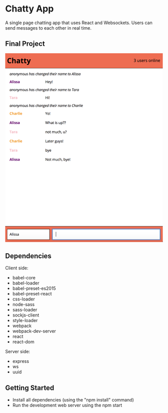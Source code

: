 Chatty App
=====================

A single page chatting app that uses React and Websockets. Users can send messages to each other in real time.

## Final Project

!["Screenshot of Chatty App"](https://github.com/arimame/chatty_app/blob/master/images/Screen%20Shot%20-%20ChattyApp.png)


## Dependencies

Client side:
- babel-core
- babel-loader
- babel-preset-es2015
- babel-preset-react
- css-loader
- node-sass
- sass-loader
- sockjs-client
- style-loader
- webpack
- webpack-dev-server
- react
- react-dom

Server side:
- express
- ws
- uuid


## Getting Started

- Install all dependencies (using the "npm install" command)
- Run the development web server using the npm start


